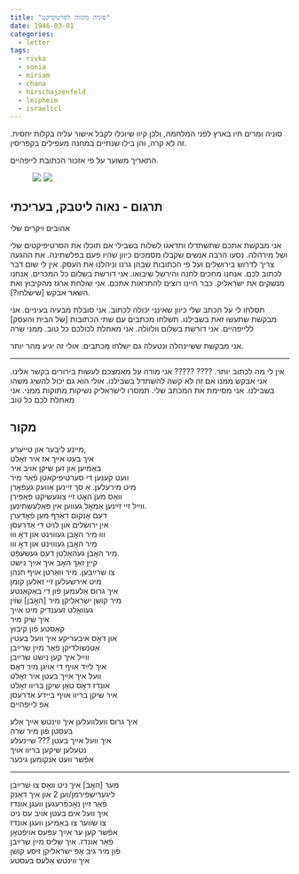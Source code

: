 ```yaml
---
title: "סוניה מקווה לסרטיפיקט"
date: 1946-03-01
categories:
  - letter
tags:
  - rivka
  - sonia
  - miriam
  - chana
  - hirschajzenfeld
  - leipheim
  - israelicl
---
```


סוניה ומרים חיו בארץ לפני המלחמה, ולכן קיוו שיוכלו לקבל אישור עליה בקלות יחסית.
זה לא קרה, והן בילו שנתיים במחנה מעפילים בקפריסין.

התאריך משוער על פי אזכור הכתובת לייפהיים.

<figure class="half">
    <a  href="/pupko-papers/assets/images/1946-03-01-sonia-leipheim-1.jpg">
    <img src="/pupko-papers/assets/images/1946-03-01-sonia-leipheim-1.jpg"></a>
    <a  href="/pupko-papers/assets/images/1946-03-01-sonia-leipheim-2.jpg">
    <img src="/pupko-papers/assets/images/1946-03-01-sonia-leipheim-2.jpg"></a>
</figure>

## תרגום - נאוה ליטבק, בעריכתי

אהובים ויקרים שלי

אני מבקשת אתכם שתשתדלו ותדאגו לשלוח בשבילי אם תוכלו את הסרטיפיקטים
שלי ושל מירהלה. נסעו הרבה אנשים שקבלו מסמכים כיוון שהיו פעם בפלשתינה.
את ההגעה צריך לדרוש בירושלים ועל פי הכתובות שבהן גרנו וניהלנו את העסק.
אין לי שום דבר לכתוב לכם.
אנחנו מחכים לחנה והירשל שיבואו.
אני דורשת בשלום כל המכרים. אנחנו מנשקים את ישראליק. כבר היינו רוצים להתראות אתכם.
אני שולחת ארגז מהקיבוץ ואת השאר אבקש [שישלחו?].

תסלחו לי על הכתב שלי כיוון שאינני יכולה לכתוב. אני סובלת מבעיה בעיניים.
אני מבקשת שתעשו זאת בשבילנו. תשלחו מכתבים עם שתי הכתובות [של הבית והעסק] ללייפהיים.
אני דורשת בשלום וולוולה. אני מאחלת לכולכם כל טוב.
ממני שרה

אני מבקשת ששיינהלה ונטעלה גם ישלחו מכתבים. אולי זה יגיע מהר יותר.

---

אין לי מה לכתוב יותר.
???? ????? אני מודה על מאמצכם לעשות בירורים בקשר אלינו. אני אבקש ממנו אם זה לא קשה
להשתדל בשבילנו. אולי הוא גם יכול להשיג משהו בשבילנו. אני מסיימת את המכתב שלי.
תמסרו לישראליק נשיקות מתוקות ממני. אני מאחלת לכם כל טוב

## מקור

מיינע ליבער און טייערע,  
איך בעט אײַך אז איר זאׇלט  
באַמיִען און זען שיקן אויב איר  
וועט קענען די סערטיפיקאטן פֿאַר מיר  
מיט מירעלען. אַ סך זיינען אַוועק געפֿאׇרן  
וואׇס מען האׇט זיי צוגעשיקט פּאַפּירן  
ווײַל זיי זײַנען אַמאׇל געווען אין פּאַלעשׂתינען.  
דעם אׇנקום דאַרף מען פֿאׇדערן  
אין ירושלים און לויט די אַדרעסן  
וווּ מיר האׇבן געוווינט און דאׇ וווּ  
מיר האׇבן געוווינט און דאׇ וווּ  
מיר האׇבן געהאַלטן דעם געשעפֿט.  
קיין זאַך האׇב איך אײַך נישט  
צו שרײַבען. מיר וואַרטן אויף חנהן  
מיט אירשעלען זיי זאלען קומן  
איך גרוס אַלעמען פֿון די באַקאַנטע  
מיר קושן ישראליקן מיר [האׇבן] שוין  
געוואׇלט זעענדיק מיט אײַך  
איך שיק מיר  
קאַסטע פֿון קיבוץ  
און דאׇס איבעריקע איך וועל בעטין  
אַטנשולדיקן פֿאַר מײַן שרײַבן  
ווײַל איך קען נישט שרײַבן  
איך לײַד אויף די אויגן מיר דאׇס  
וועל איך אײַך בעטן איר זאׇלט  
אונדז דאׇס טאׇן שיקן בריוו זאׇלט  
איר שיקן בריוו אויף ביידע אַדרעסן  
אפ לייפהיים  
  
איך גרוס וועלוועלען איך ווינטש אײַך אַלע  
בעסטן פֿון מיר שרה  
איך וועל אײַך בעטן ??? שיינעלע  
נטעלען שיקען בריוו אויך  
אפֿשר וועט אנקומען גיכער  

---

מער [האׇב] איך ניט וואׇס צו שרײַבן  
ליגערישפירמן/וען 2 און איך דאַנק  
פֿאַר זײַן נאׇכפֿרעגען וועגן אונדז  
איך וועל אים בעטן אויב עס ניט  
צו שווער צו באַמיען וועגן אונדז  
אפֿשר קען ער אײַך עפּעס אויפֿטאׇן  
פֿאַר אונדז. איך שליס מײַן שרײַבן  
פֿון מיר גיב אׇפּ ישראליקן זיסע קושן  
איך ווינטש אַלעס בעסטע  
